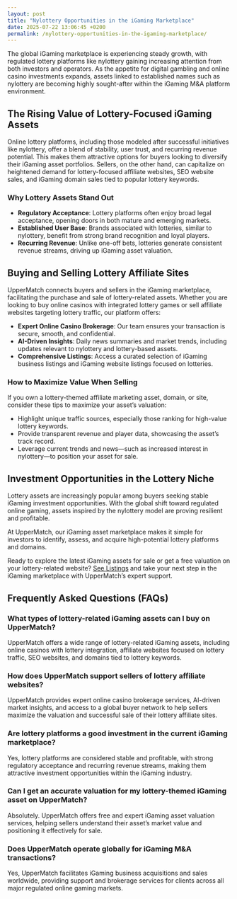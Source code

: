 ```yaml
---
layout: post
title: "Nylottery Opportunities in the iGaming Marketplace"
date: 2025-07-22 13:06:45 +0200
permalink: /nylottery-opportunities-in-the-igaming-marketplace/
---
```

The global iGaming marketplace is experiencing steady growth, with regulated lottery platforms like nylottery gaining increasing attention from both investors and operators. As the appetite for digital gambling and online casino investments expands, assets linked to established names such as nylottery are becoming highly sought-after within the iGaming M&A platform environment.

## The Rising Value of Lottery-Focused iGaming Assets

Online lottery platforms, including those modeled after successful initiatives like nylottery, offer a blend of stability, user trust, and recurring revenue potential. This makes them attractive options for buyers looking to diversify their iGaming asset portfolios. Sellers, on the other hand, can capitalize on heightened demand for lottery-focused affiliate websites, SEO website sales, and iGaming domain sales tied to popular lottery keywords.

### Why Lottery Assets Stand Out

- **Regulatory Acceptance**: Lottery platforms often enjoy broad legal acceptance, opening doors in both mature and emerging markets.
- **Established User Base**: Brands associated with lotteries, similar to nylottery, benefit from strong brand recognition and loyal players.
- **Recurring Revenue**: Unlike one-off bets, lotteries generate consistent revenue streams, driving up iGaming asset valuation.

## Buying and Selling Lottery Affiliate Sites

UpperMatch connects buyers and sellers in the iGaming marketplace, facilitating the purchase and sale of lottery-related assets. Whether you are looking to buy online casinos with integrated lottery games or sell affiliate websites targeting lottery traffic, our platform offers:

- **Expert Online Casino Brokerage**: Our team ensures your transaction is secure, smooth, and confidential.
- **AI-Driven Insights**: Daily news summaries and market trends, including updates relevant to nylottery and lottery-based assets.
- **Comprehensive Listings**: Access a curated selection of iGaming business listings and iGaming website listings focused on lotteries.

### How to Maximize Value When Selling

If you own a lottery-themed affiliate marketing asset, domain, or site, consider these tips to maximize your asset’s valuation:

- Highlight unique traffic sources, especially those ranking for high-value lottery keywords.
- Provide transparent revenue and player data, showcasing the asset’s track record.
- Leverage current trends and news—such as increased interest in nylottery—to position your asset for sale.

## Investment Opportunities in the Lottery Niche

Lottery assets are increasingly popular among buyers seeking stable iGaming investment opportunities. With the global shift toward regulated online gaming, assets inspired by the nylottery model are proving resilient and profitable.

At UpperMatch, our iGaming asset marketplace makes it simple for investors to identify, assess, and acquire high-potential lottery platforms and domains.

Ready to explore the latest iGaming assets for sale or get a free valuation on your lottery-related website? [See Listings](https://www.uppermatch.com) and take your next step in the iGaming marketplace with UpperMatch’s expert support.

## Frequently Asked Questions (FAQs)

### What types of lottery-related iGaming assets can I buy on UpperMatch?
UpperMatch offers a wide range of lottery-related iGaming assets, including online casinos with lottery integration, affiliate websites focused on lottery traffic, SEO websites, and domains tied to lottery keywords.

### How does UpperMatch support sellers of lottery affiliate websites?
UpperMatch provides expert online casino brokerage services, AI-driven market insights, and access to a global buyer network to help sellers maximize the valuation and successful sale of their lottery affiliate sites.

### Are lottery platforms a good investment in the current iGaming marketplace?
Yes, lottery platforms are considered stable and profitable, with strong regulatory acceptance and recurring revenue streams, making them attractive investment opportunities within the iGaming industry.

### Can I get an accurate valuation for my lottery-themed iGaming asset on UpperMatch?
Absolutely. UpperMatch offers free and expert iGaming asset valuation services, helping sellers understand their asset’s market value and positioning it effectively for sale.

### Does UpperMatch operate globally for iGaming M&A transactions?
Yes, UpperMatch facilitates iGaming business acquisitions and sales worldwide, providing support and brokerage services for clients across all major regulated online gaming markets.

<script type="application/ld+json">
{
  "@context": "https://schema.org",
  "@type": "BlogPosting",
  "headline": "Nylottery Opportunities in the iGaming Marketplace",
  "description": "Explore the growing market for lottery-focused iGaming assets like nylottery, including investment opportunities, buying and selling affiliate sites, and expert brokerage services from UpperMatch.",
  "author": {
    "@type": "Person",
    "name": "UpperMatch"
  },
  "publisher": {
    "@type": "Person",
    "name": "UpperMatch"
  },
  "mainEntityOfPage": {
    "@type": "WebPage",
    "@id": "https://www.uppermatch.com/blog/nylottery-opportunities"
  },
  "datePublished": "2024-06-01",
  "dateModified": "2024-06-01",
  "keywords": "iGaming marketplace, buy online casinos, sell affiliate websites, iGaming assets for sale, online casino investments, iGaming M&A platform, affiliate site marketplace, SEO website sales, iGaming business listings, buy and sell iGaming assets, online casino brokerage, iGaming asset valuation, affiliate marketing assets, iGaming domain sales, iGaming industry news, iGaming investment opportunities, iGaming business acquisitions, iGaming asset marketplace, iGaming website listings, iGaming asset exchange",
  "url": "https://www.uppermatch.com/blog/nylottery-opportunities"
}
</script>

<script type="application/ld+json">
{
  "@context": "https://schema.org",
  "@type": "FAQPage",
  "mainEntity": [
    {
      "@type": "Question",
      "name": "What types of lottery-related iGaming assets can I buy on UpperMatch?",
      "acceptedAnswer": {
        "@type": "Answer",
        "text": "UpperMatch offers a wide range of lottery-related iGaming assets, including online casinos with lottery integration, affiliate websites focused on lottery traffic, SEO websites, and domains tied to lottery keywords."
      }
    },
    {
      "@type": "Question",
      "name": "How does UpperMatch support sellers of lottery affiliate websites?",
      "acceptedAnswer": {
        "@type": "Answer",
        "text": "UpperMatch provides expert online casino brokerage services, AI-driven market insights, and access to a global buyer network to help sellers maximize the valuation and successful sale of their lottery affiliate sites."
      }
    },
    {
      "@type": "Question",
      "name": "Are lottery platforms a good investment in the current iGaming marketplace?",
      "acceptedAnswer": {
        "@type": "Answer",
        "text": "Yes, lottery platforms are considered stable and profitable, with strong regulatory acceptance and recurring revenue streams, making them attractive investment opportunities within the iGaming industry."
      }
    },
    {
      "@type": "Question",
      "name": "Can I get an accurate valuation for my lottery-themed iGaming asset on UpperMatch?",
      "acceptedAnswer": {
        "@type": "Answer",
        "text": "Absolutely. UpperMatch offers free and expert iGaming asset valuation services, helping sellers understand their asset’s market value and positioning it effectively for sale."
      }
    },
    {
      "@type": "Question",
      "name": "Does UpperMatch operate globally for iGaming M&A transactions?",
      "acceptedAnswer": {
        "@type": "Answer",
        "text": "Yes, UpperMatch facilitates iGaming business acquisitions and sales worldwide, providing support and brokerage services for clients across all major regulated online gaming markets."
      }
    }
  ]
}
</script>